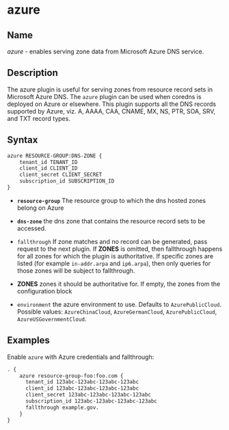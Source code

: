 # azure

## Name

*azure* - enables serving zone data from Microsoft Azure DNS service.

## Description

The azure plugin is useful for serving zones from resource record
sets in Microsoft Azure DNS. The `azure` plugin can be used when coredns is deployed on Azure or elsewhere.
This plugin supports all the DNS records supported by Azure, viz. A, AAAA, CAA, CNAME, MX, NS, PTR, SOA, SRV, and TXT record types.

## Syntax

~~~ txt
azure RESOURCE-GROUP:DNS-ZONE {
    tenant_id TENANT_ID
    client_id CLIENT_ID
    client_secret CLIENT_SECRET
    subscription_id SUBSCRIPTION_ID
}
~~~

*   **`resource-group`** The resource group to which the dns hosted zones belong on Azure

*   **`dns-zone`** the dns zone that contains the resource record sets to be
    accessed.

*   `fallthrough` If zone matches and no record can be generated, pass request to the next plugin.
    If **ZONES** is omitted, then fallthrough happens for all zones for which the plugin is
    authoritative. If specific zones are listed (for example `in-addr.arpa` and `ip6.arpa`), then
    only queries for those zones will be subject to fallthrough.

*   **ZONES** zones it should be authoritative for. If empty, the zones from the configuration block

*   `environment` the azure environment to use. Defaults to `AzurePublicCloud`. Possible values: `AzureChinaCloud`, `AzureGermanCloud`, `AzurePublicCloud`, `AzureUSGovernmentCloud`.

## Examples

Enable `azure` with Azure credentials and fallthrough:

~~~ txt
. {
    azure resource-group-foo:foo.com {
      tenant_id 123abc-123abc-123abc-123abc
      client_id 123abc-123abc-123abc-123abc
      client_secret 123abc-123abc-123abc-123abc
      subscription_id 123abc-123abc-123abc-123abc
      fallthrough example.gov.
    }
}
~~~
